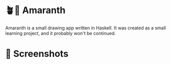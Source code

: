 # 🪴🐻 Amaranth
Amaranth is a small drawing app written in Haskell. It was
created as a small learning project, and it probably won't
be continued. 

# 📸 Screenshots